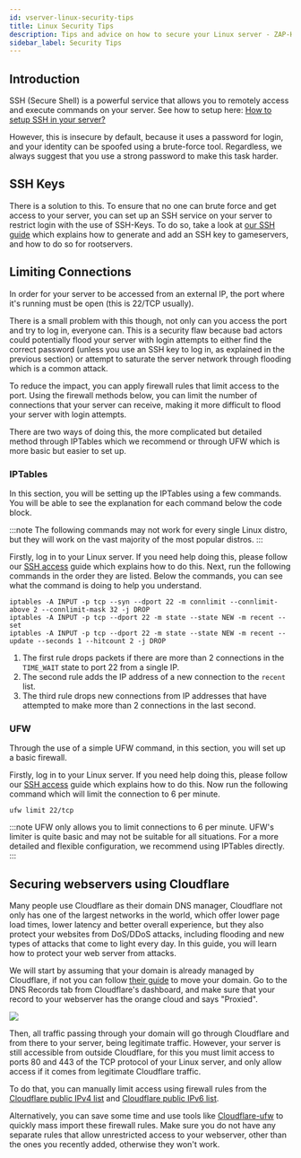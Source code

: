```yaml
---
id: vserver-linux-security-tips
title: Linux Security Tips
description: Tips and advice on how to secure your Linux server - ZAP-Hosting.com documentation
sidebar_label: Security Tips
---
```


## Introduction

SSH (Secure Shell) is a powerful service that allows you to remotely access and execute commands on your server. See how to setup here: [How to setup SSH in your server?](https://zap-hosting.com/guides/docs/vserver-linux-ssh)

However, this is insecure by default, because it uses a password for login, and your identity can be spoofed using a brute-force tool. Regardless, we always suggest that you use a strong password to make this task harder.

## SSH Keys

There is a solution to this. To ensure that no one can brute force and get access to your server, you can set up an SSH service on your server to restrict login with the use of SSH-Keys. To do so, take a look at [our SSH guide](https://zap-hosting.com/guides/docs/vserver-linux-sshkey) which explains how to generate and add an SSH key to gameservers, and how to do so for rootservers.

## Limiting Connections

In order for your server to be accessed from an external IP, the port where it's running must be open (this is 22/TCP usually).

There is a small problem with this though, not only can you access the port and try to log in, everyone can. This is a security flaw because bad actors could potentially flood your server with login attempts to either find the correct password (unless you use an SSH key to log in, as explained in the previous section) or attempt to saturate the server network through flooding which is a common attack.

To reduce the impact, you can apply firewall rules that limit access to the port. Using the firewall methods below, you can limit the number of connections that your server can receive, making it more difficult to flood your server with login attempts.

There are two ways of doing this, the more complicated but detailed method through IPTables which we recommend or through UFW which is more basic but easier to set up.

### IPTables

In this section, you will be setting up the IPTables using a few commands. You will be able to see the explanation for each command below the code block.

:::note
The following commands may not work for every single Linux distro, but they will work on the vast majority of the most popular distros.
:::

Firstly, log in to your Linux server. If you need help doing this, please follow our [SSH access](https://zap-hosting.com/guides/docs/vserver-linux-ssh) guide which explains how to do this. Next, run the following commands in the order they are listed. Below the commands, you can see what the command is doing to help you understand.

```
iptables -A INPUT -p tcp --syn --dport 22 -m connlimit --connlimit-above 2 --connlimit-mask 32 -j DROP
iptables -A INPUT -p tcp --dport 22 -m state --state NEW -m recent --set
iptables -A INPUT -p tcp --dport 22 -m state --state NEW -m recent --update --seconds 1 --hitcount 2 -j DROP
```

1.  The first rule drops packets if there are more than 2 connections in the `TIME_WAIT` state to port 22 from a single IP.
2.  The second rule adds the IP address of a new connection to the `recent` list.
3.  The third rule drops new connections from IP addresses that have attempted to make more than 2 connections in the last second.



### UFW

Through the use of a simple UFW command, in this section, you will set up a basic firewall.

Firstly, log in to your Linux server. If you need help doing this, please follow our [SSH access](https://zap-hosting.com/guides/docs/vserver-linux-ssh) guide which explains how to do this. Now run the following command which will limit the connection to 6 per minute.

```
ufw limit 22/tcp
```

:::note
UFW only allows you to limit connections to 6 per minute. UFW's limiter is quite basic and may not be suitable for all situations. For a more detailed and flexible configuration, we recommend using IPTables directly.
:::


## Securing webservers using Cloudflare

Many people use Cloudflare as their domain DNS manager, Cloudflare not only has one of the largest networks in the world, which offer lower page load times, lower latency and better overall experience, but they also protect your websites from DoS/DDoS attacks, including flooding and new types of attacks that come to light every day.
In this guide, you will learn how to protect your web server from attacks.

We will start by assuming that your domain is already managed by Cloudflare, if not you can follow [their guide](https://developers.cloudflare.com/fundamentals/get-started/setup/add-site/) to move your domain. Go to the DNS Records tab from Cloudflare's dashboard, and make sure that your record to your webserver has the orange cloud and says "Proxied".

![](https://i.imgur.com/wNEoWQP.png)

Then, all traffic passing through your domain will go through Cloudflare and from there to your server, being legitimate traffic.
However, your server is still accessible from outside Cloudflare, for this you must limit access to ports 80 and 443 of the TCP protocol of your Linux server, and only allow access if it comes from legitimate Cloudflare traffic.

To do that, you can manually limit access using firewall rules from the [Cloudflare public IPv4 list](https://cloudflare.com/ips-v4) and [Cloudflare public IPv6 list](https://cloudflare.com/ips-v6).

Alternatively, you can save some time and use tools like [Cloudflare-ufw](https://github.com/Paul-Reed/cloudflare-ufw) to quickly mass import these firewall rules.
Make sure you do not have any separate rules that allow unrestricted access to your webserver, other than the ones you recently added, otherwise they won't work.
